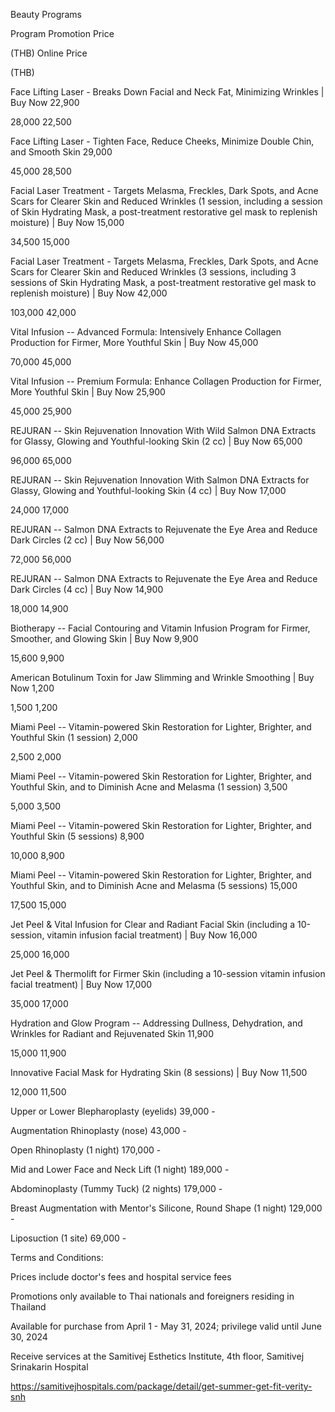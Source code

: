 Beauty Programs

Program Promotion Price

(THB) Online Price

(THB)

Face Lifting Laser - Breaks Down Facial and Neck Fat, Minimizing
Wrinkles \| Buy Now 22,900

28,000 22,500

Face Lifting Laser - Tighten Face, Reduce Cheeks, Minimize Double Chin,
and Smooth Skin 29,000

45,000 28,500

Facial Laser Treatment - Targets Melasma, Freckles, Dark Spots, and Acne
Scars for Clearer Skin and Reduced Wrinkles (1 session, including a
session of Skin Hydrating Mask, a post-treatment restorative gel mask to
replenish moisture) \| Buy Now 15,000

34,500 15,000

Facial Laser Treatment - Targets Melasma, Freckles, Dark Spots, and Acne
Scars for Clearer Skin and Reduced Wrinkles (3 sessions, including 3
sessions of Skin Hydrating Mask, a post-treatment restorative gel mask
to replenish moisture) \| Buy Now 42,000

103,000 42,000

Vital Infusion -- Advanced Formula: Intensively Enhance Collagen
Production for Firmer, More Youthful Skin \| Buy Now 45,000

70,000 45,000

Vital Infusion -- Premium Formula: Enhance Collagen Production for
Firmer, More Youthful Skin \| Buy Now 25,900

45,000 25,900

REJURAN -- Skin Rejuvenation Innovation With Wild Salmon DNA Extracts
for Glassy, Glowing and Youthful-looking Skin (2 cc) \| Buy Now 65,000

96,000 65,000

REJURAN -- Skin Rejuvenation Innovation With Salmon DNA Extracts for
Glassy, Glowing and Youthful-looking Skin (4 cc) \| Buy Now 17,000

24,000 17,000

REJURAN -- Salmon DNA Extracts to Rejuvenate the Eye Area and Reduce
Dark Circles (2 cc) \| Buy Now 56,000

72,000 56,000

REJURAN -- Salmon DNA Extracts to Rejuvenate the Eye Area and Reduce
Dark Circles (4 cc) \| Buy Now 14,900

18,000 14,900

Biotherapy -- Facial Contouring and Vitamin Infusion Program for Firmer,
Smoother, and Glowing Skin \| Buy Now 9,900

15,600 9,900

American Botulinum Toxin for Jaw Slimming and Wrinkle Smoothing \| Buy
Now 1,200

1,500 1,200

Miami Peel -- Vitamin-powered Skin Restoration for Lighter, Brighter,
and Youthful Skin (1 session) 2,000

2,500 2,000

Miami Peel -- Vitamin-powered Skin Restoration for Lighter, Brighter,
and Youthful Skin, and to Diminish Acne and Melasma (1 session) 3,500

5,000 3,500

Miami Peel -- Vitamin-powered Skin Restoration for Lighter, Brighter,
and Youthful Skin (5 sessions) 8,900

10,000 8,900

Miami Peel -- Vitamin-powered Skin Restoration for Lighter, Brighter,
and Youthful Skin, and to Diminish Acne and Melasma (5 sessions) 15,000

17,500 15,000

Jet Peel & Vital Infusion for Clear and Radiant Facial Skin (including a
10-session, vitamin infusion facial treatment) \| Buy Now 16,000

25,000 16,000

Jet Peel & Thermolift for Firmer Skin (including a 10-session vitamin
infusion facial treatment) \| Buy Now 17,000

35,000 17,000

Hydration and Glow Program -- Addressing Dullness, Dehydration, and
Wrinkles for Radiant and Rejuvenated Skin 11,900

15,000 11,900

Innovative Facial Mask for Hydrating Skin (8 sessions) \| Buy Now 11,500

12,000 11,500

Upper or Lower Blepharoplasty (eyelids) 39,000 -

Augmentation Rhinoplasty (nose) 43,000 -

Open Rhinoplasty (1 night) 170,000 -

Mid and Lower Face and Neck Lift (1 night) 189,000 -

Abdominoplasty (Tummy Tuck) (2 nights) 179,000 -

Breast Augmentation with Mentor\'s Silicone, Round Shape (1 night)
129,000 -

Liposuction (1 site) 69,000 -

Terms and Conditions:

Prices include doctor's fees and hospital service fees

Promotions only available to Thai nationals and foreigners residing in
Thailand

Available for purchase from April 1 - May 31, 2024; privilege valid
until June 30, 2024

Receive services at the Samitivej Esthetics Institute, 4th floor,
Samitivej Srinakarin Hospital

<https://samitivejhospitals.com/package/detail/get-summer-get-fit-verity-snh>
